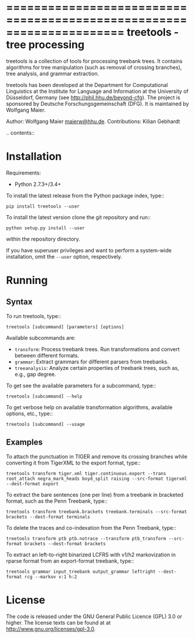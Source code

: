 =====================================================================
 treetools - tree processing
=====================================================================

treetools is a collection of tools for processing treebank trees. It contains algorithms for tree manipulation (such as removal of  crossing branches), tree analysis, and grammar extraction.

treetools has been developed at the Department for Computational Linguistics at the Institute for Language and Information at the University of Düsseldorf, Germany (see http://phil.hhu.de/beyond-cfg). The project is sponsored by Deutsche Forschungsgemeinschaft (DFG). It is maintained by Wolfgang Maier.

Author: Wolfgang Maier <maierw@hhu.de>.
Contributions: Kilian Gebhardt 

.. contents::


Installation
============

Requirements:

- Python 2.7.3+/3.4+

To install the latest release from the Python package index, type::

    pip install treetools --user

To install the latest version clone the git repository and run::

    python setup.py install --user

within the repository directory. 

If you have superuser privileges and want to perform a system-wide installation, omit the `--user` option, respectively. 

Running
=======

Syntax
------

To run treetools, type::

    treetools [subcommand] [parameters] [options]

Available subcommands are:

- ``transform``: Process treebank trees. Run transformations and convert between different formats.
- ``grammar``: Extract grammars for different parsers from treebanks.
- ``treeanalysis``: Analyze certain properties of treebank trees, such as, e.g., gap degree.

To get see the available parameters for a subcommand, type::

    treetools [subcommand] --help

To get verbose help on available transformation algorithms, available options, etc., type::

    treetools [subcommand] --usage

Examples
--------

To attach the punctuation in TIGER and remove its crossing branches while converting it from TigerXML to the export format, type::

    treetools transform tiger.xml tiger.continuous.export --trans root_attach negra_mark_heads boyd_split raising --src-format tigerxml --dest-format export

To extract the bare sentences (one per line) from a treebank in bracketed format, such as the Penn Treebank, type::

    treetools transform treebank.brackets treebank.terminals --src-format brackets --dest-format terminals

To delete the traces and co-indexation from the Penn Treebank, type::

    treetools transform ptb ptb.notrace --transform ptb_transform --src-format brackets --dest-format brackets

To extract an left-to-right binarized LCFRS with v1/h2 markovization in rparse format from an export-format treebank, type::

    treetools grammar input_treebank output_grammar leftright --dest-format rcg --markov v:1 h:2


License
=======

The code is released under the GNU General Public Licence (GPL) 3.0 or higher. The license texts can be found at at
http://www.gnu.org/licenses/gpl-3.0. 

